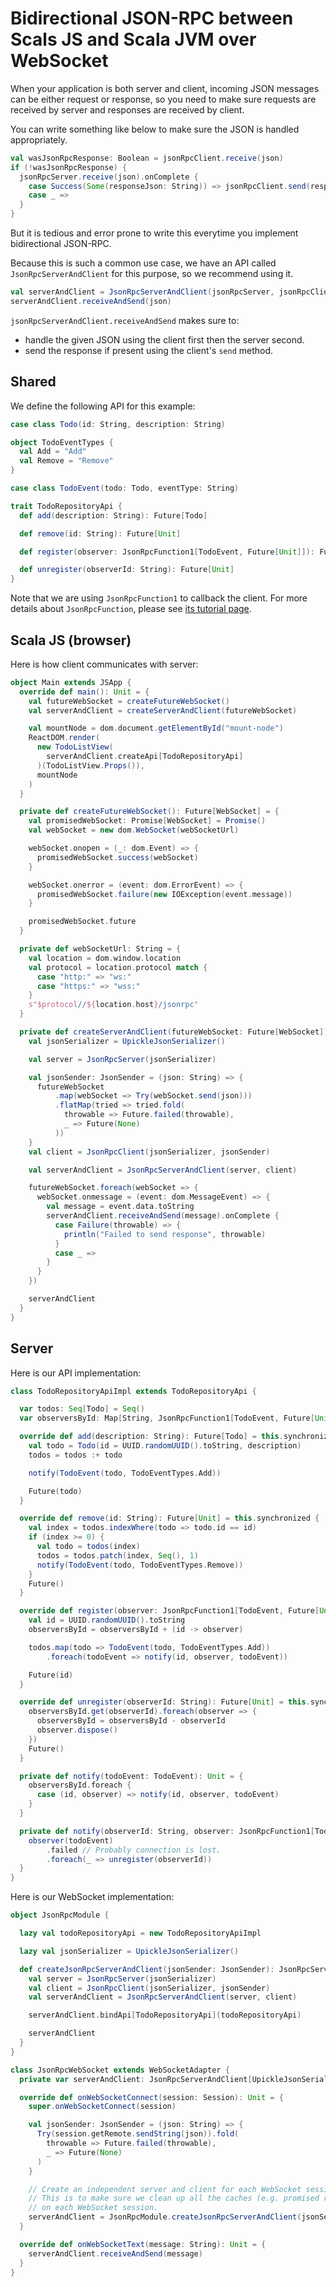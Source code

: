 # Bidirectional JSON-RPC between Scals JS and Scala JVM over WebSocket

When your application is both server and client, incoming JSON messages can be either request or response, so you need to make sure requests are received by server and responses are received by client.

You can write something like below to make sure the JSON is handled appropriately.

```scala
val wasJsonRpcResponse: Boolean = jsonRpcClient.receive(json)
if (!wasJsonRpcResponse) {
  jsonRpcServer.receive(json).onComplete {
    case Success(Some(responseJson: String)) => jsonRpcClient.send(responseJson)
    case _ =>
  }
}
```

But it is tedious and error prone to write this everytime you implement bidirectional JSON-RPC.

Because this is such a common use case, we have an API called `JsonRpcServerAndClient` for this purpose, so we recommend using it.

```scala
val serverAndClient = JsonRpcServerAndClient(jsonRpcServer, jsonRpcClient)
serverAndClient.receiveAndSend(json)
```

`jsonRpcServerAndClient.receiveAndSend` makes sure to:

- handle the given JSON using the client first then the server second.
- send the response if present using the client's `send` method.

## Shared

We define the following API for this example:

```scala
case class Todo(id: String, description: String)

object TodoEventTypes {
  val Add = "Add"
  val Remove = "Remove"
}

case class TodoEvent(todo: Todo, eventType: String)

trait TodoRepositoryApi {
  def add(description: String): Future[Todo]

  def remove(id: String): Future[Unit]

  def register(observer: JsonRpcFunction1[TodoEvent, Future[Unit]]): Future[String]

  def unregister(observerId: String): Future[Unit]
}
```

Note that we are using `JsonRpcFunction1` to callback the client. For more details about `JsonRpcFunction`, please see [its tutorial page](../../tutorials/passing-function-as-parameter.md).

## Scala JS (browser)

Here is how client communicates with server:

```scala
object Main extends JSApp {
  override def main(): Unit = {
    val futureWebSocket = createFutureWebSocket()
    val serverAndClient = createServerAndClient(futureWebSocket)

    val mountNode = dom.document.getElementById("mount-node")
    ReactDOM.render(
      new TodoListView(
        serverAndClient.createApi[TodoRepositoryApi]
      )(TodoListView.Props()),
      mountNode
    )
  }

  private def createFutureWebSocket(): Future[WebSocket] = {
    val promisedWebSocket: Promise[WebSocket] = Promise()
    val webSocket = new dom.WebSocket(webSocketUrl)

    webSocket.onopen = (_: dom.Event) => {
      promisedWebSocket.success(webSocket)
    }

    webSocket.onerror = (event: dom.ErrorEvent) => {
      promisedWebSocket.failure(new IOException(event.message))
    }

    promisedWebSocket.future
  }

  private def webSocketUrl: String = {
    val location = dom.window.location
    val protocol = location.protocol match {
      case "http:" => "ws:"
      case "https:" => "wss:"
    }
    s"$protocol//${location.host}/jsonrpc"
  }

  private def createServerAndClient(futureWebSocket: Future[WebSocket]): JsonRpcServerAndClient[UpickleJsonSerializer] = {
    val jsonSerializer = UpickleJsonSerializer()

    val server = JsonRpcServer(jsonSerializer)

    val jsonSender: JsonSender = (json: String) => {
      futureWebSocket
          .map(webSocket => Try(webSocket.send(json)))
          .flatMap(tried => tried.fold(
            throwable => Future.failed(throwable),
            _ => Future(None)
          ))
    }
    val client = JsonRpcClient(jsonSerializer, jsonSender)

    val serverAndClient = JsonRpcServerAndClient(server, client)

    futureWebSocket.foreach(webSocket => {
      webSocket.onmessage = (event: dom.MessageEvent) => {
        val message = event.data.toString
        serverAndClient.receiveAndSend(message).onComplete {
          case Failure(throwable) => {
            println("Failed to send response", throwable)
          }
          case _ =>
        }
      }
    })

    serverAndClient
  }
}
```

## Server

Here is our API implementation:

```scala
class TodoRepositoryApiImpl extends TodoRepositoryApi {

  var todos: Seq[Todo] = Seq()
  var observersById: Map[String, JsonRpcFunction1[TodoEvent, Future[Unit]]] = Map()

  override def add(description: String): Future[Todo] = this.synchronized {
    val todo = Todo(id = UUID.randomUUID().toString, description)
    todos = todos :+ todo

    notify(TodoEvent(todo, TodoEventTypes.Add))

    Future(todo)
  }

  override def remove(id: String): Future[Unit] = this.synchronized {
    val index = todos.indexWhere(todo => todo.id == id)
    if (index >= 0) {
      val todo = todos(index)
      todos = todos.patch(index, Seq(), 1)
      notify(TodoEvent(todo, TodoEventTypes.Remove))
    }
    Future()
  }

  override def register(observer: JsonRpcFunction1[TodoEvent, Future[Unit]]): Future[String] = this.synchronized {
    val id = UUID.randomUUID().toString
    observersById = observersById + (id -> observer)

    todos.map(todo => TodoEvent(todo, TodoEventTypes.Add))
        .foreach(todoEvent => notify(id, observer, todoEvent))

    Future(id)
  }

  override def unregister(observerId: String): Future[Unit] = this.synchronized {
    observersById.get(observerId).foreach(observer => {
      observersById = observersById - observerId
      observer.dispose()
    })
    Future()
  }

  private def notify(todoEvent: TodoEvent): Unit = {
    observersById.foreach {
      case (id, observer) => notify(id, observer, todoEvent)
    }
  }

  private def notify(observerId: String, observer: JsonRpcFunction1[TodoEvent, Future[Unit]], todoEvent: TodoEvent): Unit = {
    observer(todoEvent)
        .failed // Probably connection is lost.
        .foreach(_ => unregister(observerId))
  }
}
```

Here is our WebSocket implementation:

```scala
object JsonRpcModule {

  lazy val todoRepositoryApi = new TodoRepositoryApiImpl

  lazy val jsonSerializer = UpickleJsonSerializer()

  def createJsonRpcServerAndClient(jsonSender: JsonSender): JsonRpcServerAndClient[UpickleJsonSerializer] = {
    val server = JsonRpcServer(jsonSerializer)
    val client = JsonRpcClient(jsonSerializer, jsonSender)
    val serverAndClient = JsonRpcServerAndClient(server, client)

    serverAndClient.bindApi[TodoRepositoryApi](todoRepositoryApi)

    serverAndClient
  }
}

class JsonRpcWebSocket extends WebSocketAdapter {
  private var serverAndClient: JsonRpcServerAndClient[UpickleJsonSerializer] = _

  override def onWebSocketConnect(session: Session): Unit = {
    super.onWebSocketConnect(session)

    val jsonSender: JsonSender = (json: String) => {
      Try(session.getRemote.sendString(json)).fold(
        throwable => Future.failed(throwable),
        _ => Future(None)
      )
    }

    // Create an independent server and client for each WebSocket session.
    // This is to make sure we clean up all the caches (e.g. promised response, etc)
    // on each WebSocket session.
    serverAndClient = JsonRpcModule.createJsonRpcServerAndClient(jsonSender)
  }

  override def onWebSocketText(message: String): Unit = {
    serverAndClient.receiveAndSend(message)
  }
}
```
